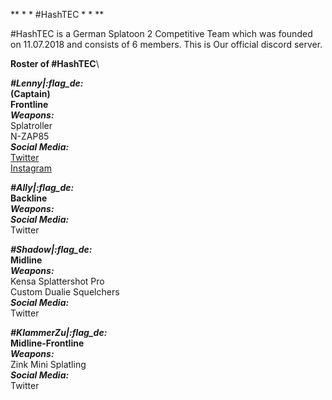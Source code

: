 ** * * #HashTEC * * **

#HashTEC is a German Splatoon 2 Competitive Team which was founded on 11.07.2018 and consists of 6 members. This is Our official discord server.

**Roster of #HashTEC**\

__*#Lenny|:flag_de:*__\
**(Captain)**\
**Frontline**\
__*Weapons:*__\
Splatroller\
N-ZAP85\
__*Social Media:*__\
[Twitter](http://www.twitter.com/squidboy_lenny)\
[Instagram](http://www.instagram.com/_ht_lenny)

__*#Ally|:flag_de:*__\
**Backline**\
__*Weapons:*__\
__*Social Media:*__\
Twitter

__*#Shadow|:flag_de:*__\
**Midline**\
__*Weapons:*__\
Kensa Splattershot Pro\
Custom Dualie Squelchers\
__*Social Media:*__\
Twitter

__*#KlammerZu|:flag_de:*__\
**Midline-Frontline**\
__*Weapons:*__\
Zink Mini Splatling\
__*Social Media:*__\
Twitter
